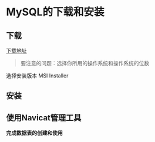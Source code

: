 # MySQL的下载和安装

## 下载

[下载地址](https://dev.mysql.com/downloads/mysql/)

> 要注意的问题：选择你所用的操作系统和操作系统的位数

选择安装版本 MSI Installer

## 安装

## 使用Navicat管理工具

**完成数据表的创建和使用**





